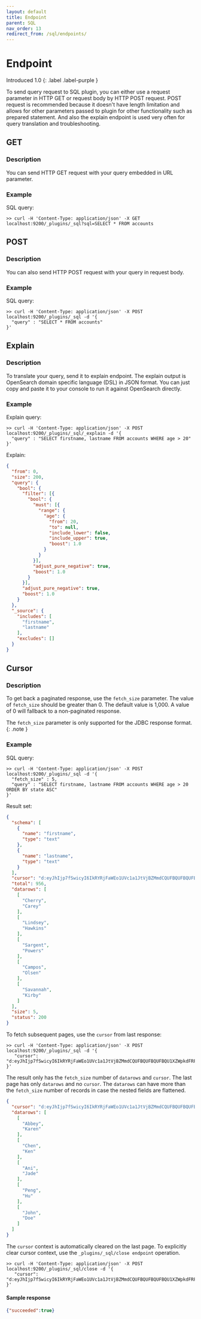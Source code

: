 ```yaml
---
layout: default
title: Endpoint
parent: SQL
nav_order: 13
redirect_from: /sql/endpoints/
---
```



# Endpoint
Introduced 1.0
{: .label .label-purple }

To send query request to SQL plugin, you can either use a request
parameter in HTTP GET or request body by HTTP POST request. POST request
is recommended because it doesn't have length limitation and allows for
other parameters passed to plugin for other functionality such as
prepared statement. And also the explain endpoint is used very often for
query translation and troubleshooting.

## GET

### Description

You can send HTTP GET request with your query embedded in URL parameter.

### Example

SQL query:

```console
>> curl -H 'Content-Type: application/json' -X GET localhost:9200/_plugins/_sql?sql=SELECT * FROM accounts
```

## POST

### Description

You can also send HTTP POST request with your query in request body.

### Example

SQL query:

```console
>> curl -H 'Content-Type: application/json' -X POST localhost:9200/_plugins/_sql -d '{
  "query" : "SELECT * FROM accounts"
}'
```

## Explain

### Description

To translate your query, send it to explain endpoint. The explain output
is OpenSearch domain specific language (DSL) in JSON format. You can
just copy and paste it to your console to run it against OpenSearch
directly.

### Example

Explain query:

```console
>> curl -H 'Content-Type: application/json' -X POST localhost:9200/_plugins/_sql/_explain -d '{
  "query" : "SELECT firstname, lastname FROM accounts WHERE age > 20"
}'
```

Explain:

```json
{
  "from": 0,
  "size": 200,
  "query": {
    "bool": {
      "filter": [{
        "bool": {
          "must": [{
            "range": {
              "age": {
                "from": 20,
                "to": null,
                "include_lower": false,
                "include_upper": true,
                "boost": 1.0
              }
            }
          }],
          "adjust_pure_negative": true,
          "boost": 1.0
        }
      }],
      "adjust_pure_negative": true,
      "boost": 1.0
    }
  },
  "_source": {
    "includes": [
      "firstname",
      "lastname"
    ],
    "excludes": []
  }
}
```


## Cursor

### Description

To get back a paginated response, use the `fetch_size` parameter. The value of `fetch_size` should be greater than 0. The default value is 1,000. A value of 0 will fallback to a non-paginated response.

The `fetch_size` parameter is only supported for the JDBC response format.
{: .note }


### Example

SQL query:

```console
>> curl -H 'Content-Type: application/json' -X POST localhost:9200/_plugins/_sql -d '{
  "fetch_size" : 5,
  "query" : "SELECT firstname, lastname FROM accounts WHERE age > 20 ORDER BY state ASC"
}'
```

Result set:

```json
{
  "schema": [
    {
      "name": "firstname",
      "type": "text"
    },
    {
      "name": "lastname",
      "type": "text"
    }
  ],
  "cursor": "d:eyJhIjp7fSwicyI6IkRYRjFaWEo1UVc1a1JtVjBZMmdCQUFBQUFBQUFBQU1XZWpkdFRFRkZUMlpTZEZkeFdsWnJkRlZoYnpaeVVRPT0iLCJjIjpbeyJuYW1lIjoiZmlyc3RuYW1lIiwidHlwZSI6InRleHQifSx7Im5hbWUiOiJsYXN0bmFtZSIsInR5cGUiOiJ0ZXh0In1dLCJmIjo1LCJpIjoiYWNjb3VudHMiLCJsIjo5NTF9",
  "total": 956,
  "datarows": [
    [
      "Cherry",
      "Carey"
    ],
    [
      "Lindsey",
      "Hawkins"
    ],
    [
      "Sargent",
      "Powers"
    ],
    [
      "Campos",
      "Olsen"
    ],
    [
      "Savannah",
      "Kirby"
    ]
  ],
  "size": 5,
  "status": 200
}
```

To fetch subsequent pages, use the `cursor` from last response:

```console
>> curl -H 'Content-Type: application/json' -X POST localhost:9200/_plugins/_sql -d '{
   "cursor": "d:eyJhIjp7fSwicyI6IkRYRjFaWEo1UVc1a1JtVjBZMmdCQUFBQUFBQUFBQU1XZWpkdFRFRkZUMlpTZEZkeFdsWnJkRlZoYnpaeVVRPT0iLCJjIjpbeyJuYW1lIjoiZmlyc3RuYW1lIiwidHlwZSI6InRleHQifSx7Im5hbWUiOiJsYXN0bmFtZSIsInR5cGUiOiJ0ZXh0In1dLCJmIjo1LCJpIjoiYWNjb3VudHMiLCJsIjo5NTF9"
}'
```

The result only has the `fetch_size` number of `datarows` and `cursor`.
The last page has only `datarows` and no `cursor`.
The `datarows` can have more than the `fetch_size` number of records in case the nested fields are flattened.

```json
{
  "cursor": "d:eyJhIjp7fSwicyI6IkRYRjFaWEo1UVc1a1JtVjBZMmdCQUFBQUFBQUFBQU1XZWpkdFRFRkZUMlpTZEZkeFdsWnJkRlZoYnpaeVVRPT0iLCJjIjpbeyJuYW1lIjoiZmlyc3RuYW1lIiwidHlwZSI6InRleHQifSx7Im5hbWUiOiJsYXN0bmFtZSIsInR5cGUiOiJ0ZXh0In1dLCJmIjo1LCJpIjoiYWNjb3VudHMabcde12345",
  "datarows": [
    [
      "Abbey",
      "Karen"
    ],
    [
      "Chen",
      "Ken"
    ],
    [
      "Ani",
      "Jade"
    ],
    [
      "Peng",
      "Hu"
    ],
    [
      "John",
      "Doe"
    ]
  ]
}
```

The `cursor` context is automatically cleared on the last page.
To explicitly clear cursor context, use the `_plugins/_sql/close endpoint` operation.

```console
>> curl -H 'Content-Type: application/json' -X POST localhost:9200/_plugins/_sql/close -d '{
   "cursor": "d:eyJhIjp7fSwicyI6IkRYRjFaWEo1UVc1a1JtVjBZMmdCQUFBQUFBQUFBQU1XZWpkdFRFRkZUMlpTZEZkeFdsWnJkRlZoYnpaeVVRPT0iLCJjIjpbeyJuYW1lIjoiZmlyc3RuYW1lIiwidHlwZSI6InRleHQifSx7Im5hbWUiOiJsYXN0bmFtZSIsInR5cGUiOiJ0ZXh0In1dLCJmIjo1LCJpIjoiYWNjb3VudHMiLCJsIjo5NTF9"
}'
```

#### Sample response

```json
{"succeeded":true}
```

